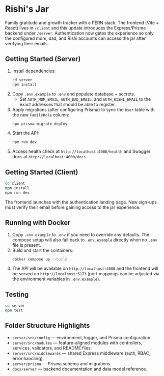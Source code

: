 # Rishi's Jar

Family gratitude and growth tracker with a PERN stack. The frontend (Vite + React) lives in `/client` and this update introduces the Express/Prisma backend under `/server`. Authentication now gates the experience so only the configured mom, dad, and Rishi accounts can access the jar after verifying their emails.

## Getting Started (Server)
1. Install dependencies:
   ```bash
   cd server
   npm install
   ```
2. Copy `.env.example` to `.env` and populate database + secrets.
   - Set `AUTH_MOM_EMAIL`, `AUTH_DAD_EMAIL`, and `AUTH_RISHI_EMAIL` to the exact addresses that should be able to register.
3. Apply migrations (after configuring Prisma) to sync the `User` table with the new `FamilyRole` column:
   ```bash
   npx prisma migrate deploy
   ```
4. Start the API:
   ```bash
   npm run dev
   ```
5. Access health check at `http://localhost:4000/health` and Swagger docs at `http://localhost:4000/docs`.

## Getting Started (Client)
```bash
cd client
npm install
npm run dev
```

The frontend launches with the authentication landing page. New sign-ups must verify their email before gaining access to the jar experience.

## Running with Docker
1. Copy `.env.example` to `.env` if you need to override any defaults. The compose setup will also fall back to `.env.example` directly when no `.env` file is present.
2. Build and start the containers:
   ```bash
   docker compose up --build
   ```
3. The API will be available on `http://localhost:4000` and the frontend will be served on `http://localhost:5173` (port mappings can be adjusted via the environment variables in `.env.example`).

## Testing
```bash
cd server
npm test
```

## Folder Structure Highlights
- `server/src/config` — environment, logger, and Prisma configuration.
- `server/src/modules` — feature-aligned modules with controllers, services, validators, and README files.
- `server/src/middlewares` — shared Express middleware (auth, RBAC, error handling).
- `server/prisma` — Prisma schema and migrations.
- `docs/server` — backend documentation and data model reference.
